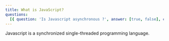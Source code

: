 ```yaml
---
title: What is JavaScript?
questions:
  [{ question: 'Is Javascript asynchronous ?', answer: [true, false], correctAnswer: false }]
---
```


Javascript is a synchronized single-threaded programming language.
